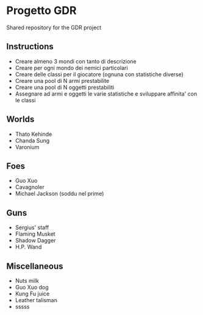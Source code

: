 # Progetto GDR

Shared repository for the GDR project

## Instructions
- Creare almeno 3 mondi con tanto di descrizione
- Creare per ogni mondo dei nemici particolari
- Creare delle classi per il giocatore (ognuna con statistiche diverse)
- Creare una pool di N armi prestabilite
- Creare una pool di N oggetti prestabiliti
- Assegnare ad armi e oggetti le varie statistiche e sviluppare affinita' con le classi

## Worlds
- Thato Kehinde
- Chanda Sung
- Varonium

## Foes 
- Guo Xuo
- Cavagnoler
- Michael Jackson (soddu nel prime)

## Guns 
- Sergius' staff
- Flaming Musket
- Shadow Dagger
- H.P. Wand

## Miscellaneous
- Nuts milk
- Guo Xuo dog
- Kung Fu juice
- Leather talisman
- sssss
